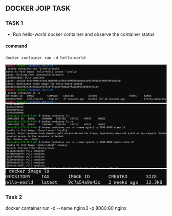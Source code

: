DOCKER JOIP TASK
-----------------

### TASK 1

* Run hello-world docker container and observe the container status

#### command

`docker container run -d hello-world`

![reference](./images/1.png)
![reference](./images/2.png)
![reference](./images/3.png)


### Task 2
docker container run -d --name nginx3 -p 8080:80 nginx


